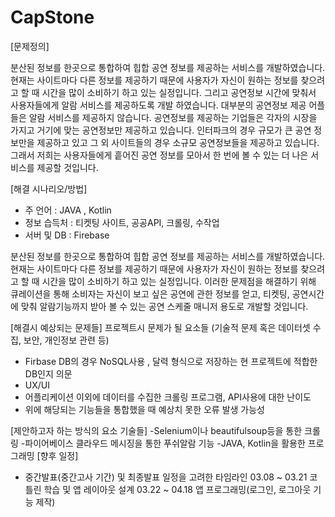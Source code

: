 # CapStone


[문제정의]

분산된 정보를 한곳으로 통합하여 힙합 공연 정보를 제공하는 서비스를 개발하였습니다. 현재는 사이트마다 다른 정보를 제공하기 때문에 사용자가 자신이 원하는 정보를 찾으려고 할 때 시간을 많이 소비하기 하고 있는 실정입니다. 그리고 공연정보 시간에 맞춰서 사용자들에게 알람 서비스를 제공하도록 개발 하였습니다. 대부분의 공연정보 제공 어플들은 알람 서비스를 제공하지 않습니다.
공연정보를 제공하는 기업들은 각자의 시장을 가지고 거기에 맞는 공연정보만 제공하고 있습니다. 인터파크의 경우 규모가 큰 공연 정보만을 제공하고 있고 그 외 사이트들의 경우 소규모 공연정보들을 제공하고 있습니다.
그래서 저희는 사용자들에게 흩어진 공연 정보를 모아서 한 번에 볼 수 있는 더 나은 서비스를 제공할 것입니다.


[해결 시나리오/방법]

- 주 언어 : JAVA , Kotlin
- 정보 습득처 : 티켓팅 사이트, 공공API, 크롤링, 수작업
- 서버 및 DB : Firebase



분산된 정보를 한곳으로 통합하여 힙합 공연 정보를 제공하는 서비스를 개발하였습니다.
현재는 사이트마다 다른 정보를 제공하기 때문에 사용자가 자신이 원하는 정보를 찾으려고 할 때 시간을 많이 소비하기 하고 있는 실정입니다.
이러한 문제점을 해결하기 위해 큐레이션을 통해 소비자는 자신이 보고 싶은 공연에 관한 정보를 얻고, 티켓팅, 공연시간에 맞춰 알람기능까지 받아 볼 수 있는 공연 스케줄 매니저 용도로 개발할 것입니다. 



[해결시 예상되는 문제들]
프로젝트시 문제가 될 요소들 
(기술적 문제 혹은 데이터셋 수집, 보안, 개인정보 관련 등)
- Firbase DB의 경우 NoSQL사용 , 달력 형식으로 저장하는 현 프로젝트에 적합한    DB인지 의문
- UX/UI
- 어플리케이션 이외에 데이터를 수집한 크롤링 프로그램, API사용에 대한 난이도
- 위에 해당되는 기능들을 통합했을 때 예상치 못한 오류 발생 가능성



[제안하고자 하는 방식의 요소 기술들]
-Selenium이나 beautifulsoup등을 통한 크롤링
-파이어베이스 클라우드 메시징을 통한 푸쉬알람 기능
-JAVA, Kotlin을 활용한 프로그래밍
[향후 일정]
 - 중간발표(중간고사 기간) 및 최종발표 일정을 고려한 타임라인
	03.08 ~ 03.21 코틀린 학습 및 앱 레이아웃 설계
	03.22 ~ 04.18 앱 프로그래밍(로그인, 로그아웃 기능 제작)
  
  
  
  
  
